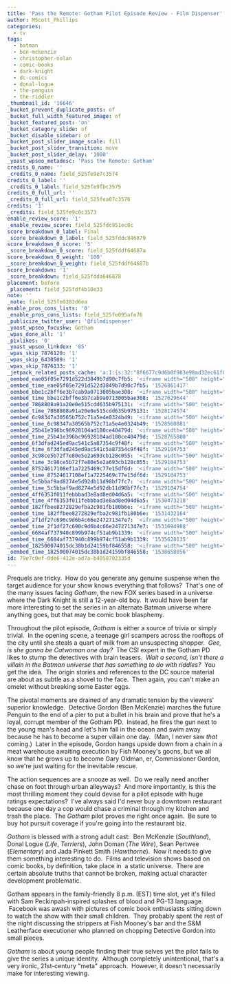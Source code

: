 ```yaml
---
title: 'Pass the Remote: Gotham Pilot Episode Review - Film Dispenser'
author: MScott_Phillips
categories:
  - tv
tags:
  - batman
  - ben-mckenzie
  - christopher-nolan
  - comic-books
  - dark-knight
  - dc-comics
  - donal-logue
  - the-penguin
  - the-riddler
_thumbnail_id: '16646'
_bucket_prevent_duplicate_posts: of
_bucket_full_width_featured_image: of
_bucket_featured_post: 'on'
_bucket_category_slide: of
_bucket_disable_sidebar: of
_bucket_post_slider_image_scale: fill
_bucket_post_slider_transition: move
_bucket_post_slider_delay: '1000'
_yoast_wpseo_metadesc: 'Pass the Remote: Gotham'
credits_0_name: ''
_credits_0_name: field_525fe9e7c3574
credits_0_label: ''
_credits_0_label: field_525fe9fbc3575
credits_0_full_url: ''
_credits_0_full_url: field_525fea07c3576
credits: '1'
_credits: field_525fe9c0c3573
enable_review_score: '1'
_enable_review_score: field_525fdc951ec8c
score_breakdown_0_label: Final
_score_breakdown_0_label: field_525fddc846879
score_breakdown_0_score: '5'
_score_breakdown_0_score: field_525fddf64687a
score_breakdown_0_weight: '100'
_score_breakdown_0_weight: field_525fddf64687b
score_breakdown: '1'
_score_breakdown: field_525fdda646878
placement: before
_placement: field_525fdf4b10e33
note: ''
_note: field_525fe0383d6ea
enable_pros_cons_lists: '0'
_enable_pros_cons_lists: field_525fe095afe76
_publicize_twitter_user: '@filmdispenser'
_yoast_wpseo_focuskw: Gotham
_wpas_done_all: '1'
_pixlikes: '0'
_yoast_wpseo_linkdex: '85'
_wpas_skip_7876120: '1'
_wpas_skip_6430509: '1'
_wpas_skip_7876133: '1'
_jetpack_related_posts_cache: 'a:1:{s:32:"8f6677c9d6b0f903e98ad32ec61f8deb";a:2:{s:7:"expires";i:1460813152;s:7:"payload";a:3:{i:0;a:1:{s:2:"id";i:6473;}i:1;a:1:{s:2:"id";i:10956;}i:2;a:1:{s:2:"id";i:1867;}}}}'
_oembed_eae05f05e7291d522d3849b7d90c7fb5: '<iframe width="500" height="281" src="https://www.youtube.com/embed/9teNKmm9R3k?start=3&feature=oembed" frameborder="0" allow="autoplay; encrypted-media" allowfullscreen></iframe>'
_oembed_time_eae05f05e7291d522d3849b7d90c7fb5: '1526861417'
_oembed_bbe1c2bff6e3b7cab9a0713005bae308: '<iframe width="500" height="281" src="https://www.youtube.com/embed/_DTbx7c7ez8?feature=oembed" frameborder="0" allow="autoplay; encrypted-media" allowfullscreen></iframe>'
_oembed_time_bbe1c2bff6e3b7cab9a0713005bae308: '1527629644'
_oembed_7868808a91a20e0e515cdd635b975131: '<iframe width="500" height="281" src="https://www.youtube.com/embed/PEZ2r1YGKSA?feature=oembed" frameborder="0" allow="autoplay; encrypted-media" allowfullscreen></iframe>'
_oembed_time_7868808a91a20e0e515cdd635b975131: '1528174574'
_oembed_6c98347a30565b752c71a5e4e0324b49: '<iframe width="500" height="281" src="https://www.youtube.com/embed/FhwktRDG_aQ?feature=oembed" frameborder="0" allow="autoplay; encrypted-media" allowfullscreen></iframe>'
_oembed_time_6c98347a30565b752c71a5e4e0324b49: '1528560081'
_oembed_25b41e396bc96928104ad180ce40479d: '<iframe width="500" height="281" src="https://www.youtube.com/embed/MFWF9dU5Zc0?feature=oembed" frameborder="0" allow="autoplay; encrypted-media" allowfullscreen></iframe>'
_oembed_time_25b41e396bc96928104ad180ce40479d: '1528765800'
_oembed_6f3dfad245ed9ac541c5a87354c9f48f: '<iframe width="500" height="281" src="https://www.youtube.com/embed/rTMINaybeyE?feature=oembed" frameborder="0" allow="autoplay; encrypted-media" allowfullscreen></iframe>'
_oembed_time_6f3dfad245ed9ac541c5a87354c9f48f: '1529104753'
_oembed_3c98ce5b72f7e80e5e2a693cb128c055: '<iframe width="500" height="281" src="https://www.youtube.com/embed/j7RHHPN4gII?feature=oembed" frameborder="0" allow="autoplay; encrypted-media" allowfullscreen></iframe>'
_oembed_time_3c98ce5b72f7e80e5e2a693cb128c055: '1529104753'
_oembed_87524617108ef1a7225469c77e15df6d: '<iframe width="500" height="281" src="https://www.youtube.com/embed/bP8vCXPo-BA?feature=oembed" frameborder="0" allow="autoplay; encrypted-media" allowfullscreen></iframe>'
_oembed_time_87524617108ef1a7225469c77e15df6d: '1529104753'
_oembed_5c5bbaf9ad8274e5d92db11d98bf7fc7: '<iframe width="500" height="281" src="https://www.youtube.com/embed/yqAS2lPISa8?feature=oembed" frameborder="0" allow="autoplay; encrypted-media" allowfullscreen></iframe>'
_oembed_time_5c5bbaf9ad8274e5d92db11d98bf7fc7: '1529104754'
_oembed_4ff6353f011febbbad3e8ad8ed04d6a5: '<iframe width="500" height="281" src="https://www.youtube.com/embed/HikYI0jIAwU?feature=oembed" frameborder="0" allow="autoplay; encrypted-media" allowfullscreen></iframe>'
_oembed_time_4ff6353f011febbbad3e8ad8ed04d6a5: '1530473218'
_oembed_182ffbee8272829efba2c981fb180b6e: '<iframe width="500" height="281" src="https://www.youtube.com/embed/Seg_yBYPjG4?feature=oembed" frameborder="0" allow="autoplay; encrypted-media" allowfullscreen></iframe>'
_oembed_time_182ffbee8272829efba2c981fb180b6e: '1531432164'
_oembed_2f1df27c690c9d6b4c66e247271347e7: '<iframe width="500" height="281" src="https://www.youtube.com/embed/9XxLHyzsB_Q?feature=oembed" frameborder="0" allow="autoplay; encrypted-media" allowfullscreen></iframe>'
_oembed_time_2f1df27c690c9d6b4c66e247271347e7: '1531694908'
_oembed_6684af737940c899b974cf51ab9b1339: '<iframe width="500" height="281" src="https://www.youtube.com/embed/gp-8oB53P7k?feature=oembed" frameborder="0" allow="autoplay; encrypted-media" allowfullscreen></iframe>'
_oembed_time_6684af737940c899b974cf51ab9b1339: '1535628135'
_oembed_182500074015dc38b1d24159bf846558: '<iframe width="500" height="281" src="https://www.youtube.com/embed/USPd0vX2sdc?feature=oembed" frameborder="0" allow="autoplay; encrypted-media" allowfullscreen></iframe>'
_oembed_time_182500074015dc38b1d24159bf846558: '1538658056'
id: 79e7c0ef-0de6-412e-ad7a-b4058702335d
---
```

<p>Prequels are tricky.  How do you generate any genuine suspense when the target audience for your show knows everything that follows?  That's one of the many issues facing <em>Gotham</em>, the new FOX series based in a universe where the Dark Knight is still a 12-year-old boy.  It would have been far more interesting to set the series in an alternate Batman universe where anything goes, but that may be comic book blasphemy.</p>
<p>Throughout the pilot episode, <em>Gotham</em> is either a source of trivia or simply trivial.  In the opening scene, a teenage girl scampers across the rooftops of the city until she steals a quart of milk from an unsuspecting shopper.  <em>Gee, is she gonna be Catwoman one day?  </em>The CSI expert in the Gotham PD likes to stump the detectives with brain teasers.  <em>Wait a second, isn't there a villain in the Batman universe that has something to do with riddles?</em>  You get the idea.  The origin stories and references to the DC source material are about as subtle as a shovel to the face.  Then again, you can't make an omelet without breaking some Easter eggs.</p>
<p>The pivotal moments are drained of any dramatic tension by the viewers' superior knowledge.  Detective Gordon (Ben McKenzie) marches the future Penguin to the end of a pier to put a bullet in his brain and prove that he's a loyal, corrupt member of the Gotham PD.  Instead, he fires the gun next to the young man's head and let's him fall in the ocean and swim away because he has to become a super villain one day.  (Man, I never saw <em>that</em> coming.)  Later in the episode, Gordon hangs upside down from a chain in a meat warehouse awaiting execution by Fish Mooney's goons, but we all know that he grows up to become Gary Oldman, er, Commissioner Gordon, so we're just waiting for the inevitable rescue.</p>
<p>The action sequences are a snooze as well.  Do we really need another chase on foot through urban alleyways?  And more importantly, is this the most thrilling moment they could devise for a pilot episode with huge ratings expectations?  I've always said I'd never buy a downtown restaurant because one day a cop would chase a criminal through my kitchen and trash the place.  The <em>Gotham</em> pilot proves me right once again.  Be sure to buy hot pursuit coverage if you're going into the restaurant biz.</p>
<p><em>Gotham</em> is blessed with a strong adult cast:  Ben McKenzie (<em>Southland</em>), Donal Logue (<em>Life</em>, <em>Terriers</em>), John Doman (<em>The Wire</em>), Sean Pertwee (<em>Elementary</em>) and Jada Pinkett Smith (<em>Hawthorne</em>).  Now it needs to give them something interesting to do.  Films and television shows based on comic books, by definition, take place in  a static universe.  There are certain absolute truths that cannot be broken, making actual character development problematic.</p>
<p>Gotham appears in the family-friendly 8 p.m. (EST) time slot, yet it's filled with Sam Peckinpah-inspired splashes of blood and PG-13 language.  Facebook was awash with pictures of comic book enthusiasts sitting down to watch the show with their small children.  They probably spent the rest of the night discussing the strippers at Fish Mooney's bar and the S&amp;M Leatherface executioner who planned on chopping Detective Gordon into small pieces.</p>
<p><em>Gotham</em> is about young people finding their true selves yet the pilot fails to give the series a unique identity.  Although completely unintentional, that's a very ironic, 21st-century "meta" approach.  However, it doesn't necessarily make for interesting viewing.</p>
